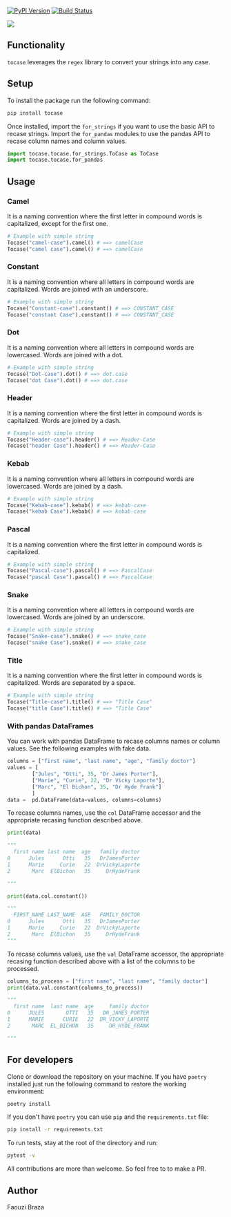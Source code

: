 [![PyPI Version][pypi-image]][pypi-url]
[![Build Status][build-image]][build-url]

<!-- Badges -->

[pypi-image]: https://img.shields.io/pypi/v/tocase
[pypi-url]: https://pypi.org/project/tocase/
[build-image]: https://github.com/fbraza/tocase/actions/workflows/ci.yml/badge.svg
[build-url]: https://github.com/fbraza/tocase/blob/master/.github/workflows/ci.yml

![](assets/banner_ToCase.png)

## Functionality

`tocase` leverages the `regex` library to convert your strings into any case.

## Setup

To install the package run the following command:

```bash
pip install tocase
```

Once installed, import the `for_strings` if you want to use the basic API to recase strings. Import the `for_pandas` modules to use the pandas API to recase column names and column values.

```python
import tocase.tocase.for_strings.ToCase as ToCase
import tocase.tocase.for_pandas
```

## Usage

### Camel

It is a naming convention where the first letter in compound words is capitalized, except for the first one.

```python
# Example with simple string
Tocase("camel-case").camel() # ==> camelCase
Tocase("camel case").camel() # ==> camelCase
```

### Constant

It is a naming convention where all letters in compound words are capitalized. Words are joined with an underscore.

```python
# Example with simple string
Tocase("Constant-case").constant() # ==> CONSTANT_CASE
Tocase("constant Case").constant() # ==> CONSTANT_CASE
```

### Dot

It is a naming convention where all letters in compound words are lowercased. Words are joined with a dot.

```python
# Example with simple string
Tocase("Dot-case").dot() # ==> dot.case
Tocase("dot Case").dot() # ==> dot.case
```

### Header

It is a naming convention where the first letter in compound words is capitalized. Words are joined by a dash.

```python
# Example with simple string
Tocase("Header-case").header() # ==> Header-Case
Tocase("header Case").header() # ==> Header-Case
```

### Kebab

It is a naming convention where all letters in compound words are lowercased. Words are joined by a dash.

```python
# Example with simple string
Tocase("Kebab-case").kebab() # ==> kebab-case
Tocase("kebab Case").kebab() # ==> kebab-case
```

### Pascal

It is a naming convention where the first letter in compound words is capitalized.

```python
# Example with simple string
Tocase("Pascal-case").pascal() # ==> PascalCase
Tocase("pascal Case").pascal() # ==> PascalCase
```

### Snake

It is a naming convention where all letters in compound words are lowercased. Words are joined by an underscore.

```python
# Example with simple string
Tocase("Snake-case").snake() # ==> snake_case
Tocase("snake Case").snake() # ==> snake_case
```

### Title

It is a naming convention where the first letter in compound words is capitalized. Words are separated by a space.

```python
# Example with simple string
Tocase("Title-case").title() # ==> "Title Case"
Tocase("title Case").title() # ==> "Title Case"
```

### With pandas DataFrames

You can work with pandas DataFrame to recase columns names or column values. See the following examples with fake data.

```python
columns = ["first name", "last name", "age", "family doctor"]
values = [
        ["Jules", "Otti", 35, "Dr James Porter"],
        ["Marie", "Curie", 22, "Dr Vicky Laporte"],
        ["Marc", "El Bichon", 35, "Dr Hyde Frank"]
        ]
data =  pd.DataFrame(data=values, columns=columns)
```

To recase columns names, use the `col` DataFrame accessor and the appropriate recasing function described above.

```python
print(data)

"""
  first name last name  age   family doctor
0      Jules      Otti   35   DrJamesPorter
1      Marie     Curie   22  DrVickyLaporte
2       Marc  ElBichon   35     DrHydeFrank

"""

print(data.col.constant())

"""
  FIRST_NAME LAST_NAME  AGE   FAMILY_DOCTOR
0      Jules      Otti   35   DrJamesPorter
1      Marie     Curie   22  DrVickyLaporte
2       Marc  ElBichon   35     DrHydeFrank
"""
```

To recase columns values, use the `val` DataFrame accessor, the appropriate recasing function described above with a list of the columns to be processed.

```python
columns_to_process = ["first name", "last name", "family doctor"]
print(data.val.constant(columns_to_process))

"""
  first name  last name  age     family doctor
0      JULES       OTTI   35   DR_JAMES_PORTER
1      MARIE      CURIE   22  DR_VICKY_LAPORTE
2       MARC  EL_BICHON   35     DR_HYDE_FRANK

"""
```

## For developers

Clone or download the repository on your machine. If you have `poetry` installed just run the following command to restore the working environment:

```bash
poetry install
```

If you don't have `poetry` you can use `pip` and the `requirements.txt` file:

```bash
pip install -r requirements.txt
```

To run tests, stay at the root of the directory and run:

```bash
pytest -v
```

All contributions are more than welcome. So feel free to to make a PR.

## Author

Faouzi Braza
